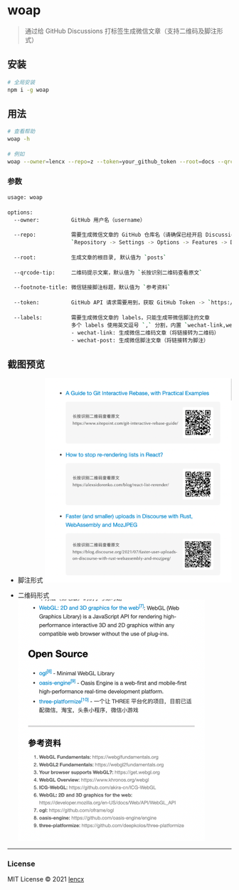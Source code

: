 # woap

> 通过给 GitHub Discussions 打标签生成微信文章（支持二维码及脚注形式）

## 安装

```bash
# 全局安装
npm i -g woap
```

## 用法

```bash
# 查看帮助
woap -h

# 例如
woap --owner=lencx --repo=z --token=your_github_token --root=docs --qrcode-tip=识别二维码
```

### 参数

```bash
usage: woap

options:
  --owner:          GitHub 用户名（username）

  --repo:           需要生成微信文章的 GitHub 仓库名（请确保已经开启 Discussions）
                    `Repository -> Settings -> Options -> Features -> Discussions`

  --root:           生成文章的根目录, 默认值为 `posts`

  --qrcode-tip:     二维码提示文案，默认值为 `长按识别二维码查看原文`

  --footnote-title: 微信链接脚注标题，默认值为 `参考资料`

  --token:          GitHub API 请求需要用到，获取 GitHub Token -> `https://github.com/settings/tokens/new`

  --labels:         需要生成微信文章的 labels，只能生成带微信脚注的文章
                    多个 labels 使用英文逗号 `,` 分割，内置 `wechat-link,wechat-post`
                    - wechat-link: 生成微信二维码文章（将链接转为二维码）
                    - wechat-post: 生成微信脚注文章（将链接转为脚注）
```

## 截图预览

- 脚注形式
  <img width="420" src="./assets/qrcode.png" alt="脚注形式" />

- 二维码形式
  <img width="420" src="./assets/footnotes.png" alt="二维码形式" />

---

### License

MIT License © 2021 [lencx](https://github.com/lencx)